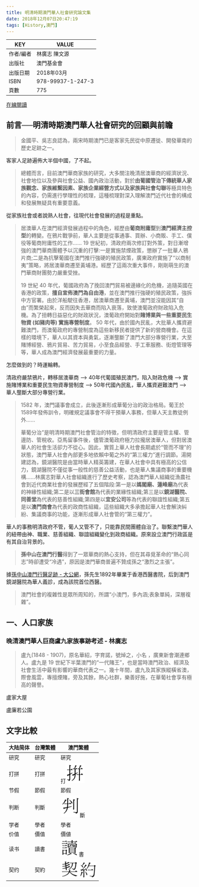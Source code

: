 ```yaml
---
title: 明清時期澳門華人社會研究論文集
date: 2018年12月07日20:47:19
tags: [History,澳門]
---
```


| KEY       | VALUE             |
| --------- | ----------------- |
| 作者/編者 | 林廣志 陳文源     |
| 出版社    | 澳門基金會        |
| 出版日期  | 2018年03月        |
| ISBN      | 978-99937-1-247-3 |
| 頁數      | 775               |

[在線閱讀](https://www.macaudata.com/upload_files/pdf/2018/04/27/2018041524791737819.pdf)

## 前言──明清時期澳門華人社會研究的回顧與前瞻

> 金國平、吳志良認為，兩宋時期澳門已是客家先民從中原遷徙、開發華南的歷史足跡之一。

客家人足跡遍佈大半個中國，了不起。

> 總體而言，目前澳門華商家族的研究，大多關注晚清居澳華商的經濟狀況、社會地位以及參與社會公益、國內政治活動，對於**由葡國管治下傳統華人家族觀念、家族維繫因素、家族企業經營方式以及家族與社會勾聯**等極具特色的內容，仍需進行學理性的梳理，這種梳理對深入理解澳門近代社會的構成和發展無疑具有重要意義。

從家族社會或者說熟人社會，往現代社會發展的過程是重點。

> 居澳華人在澳門經濟發展過程中的角色，經歷由**葡商附庸型**到**澳門經濟主控型**的轉變。在鴉片戰爭前，華人主要是從事通事、買辦、小商販、手工、僕役等葡商附庸性的工作...... 19 世紀初，清政府兩次修訂對外策，對日漸增強的澳門華商團體予以沉重的打擊:一是實施禁煙政策，懲辦了一批華人鴉片商;二是為抗擊葡國在澳門推行強硬的殖民政策，廣東政府實施了“以商制夷”策略，將居澳華商遷至黃埔港。經歷了這兩次重大事件，剛剛萌生的澳門華商財團勢力嚴重受挫。
>
> 19 世紀 40 年代，葡國政府為了挽回澳門貿易被邊緣化的危機，追隨英國在香港的政策，**擅自宣佈澳門為自由港**，並在澳門推行強硬的殖民政策，強拆中方官署。由於洋船駛往香港，居澳華商遷至黃埔，澳門並沒能因其“自由”而繁榮起來，反而因失去華商而陷入衰落，致使澳葡政府財政陷入危機。為了扭轉日益惡化的財政狀況，澳葡政府開始對**賭博業與一些重要民生物資 (如豬肉等) 實施專營制度**。 50 年代，由於國內民亂，大批華人攜資避難澳門，而澳葡政府的專營制度為這些新移民者提供了新的營商機會。在這樣的環境下，華人以其資本與勇氣，逐漸壟斷了澳門大部分專營行業，大至賭博經營、鴉片貿易、苦力貿易，小至食品經營、手工車服務、街燈管理等等，華人成為澳門經濟發展最重要的力量。

怎麼做到的？時運輪轉。

清政府嚴禁鴉片，轉移居澳華商 --> 40年代葡國殖民澳門，陷入財政危機 --> 實施賭博業和重要民生物資專營制度  --> 50年代國內民亂，華人攜資避難澳門 --> 華人壟斷大部分專營行業。

> 1582 年，澳門議事會成立，此後逐漸形成華葡分治的政治格局。葡王於 1589年發佈訓令，明確規定議事會不得干預華人事務，但華人天主教徒例外......
>
> 華葡分治”是明清時期澳門社會管治的特徵，但明清政府主要是管主權、管邊防、管稅收。亞馬留事件後，儘管澳葡政府極力拉攏居澳華人，但對居澳華人的社會生活卻力不從心。因此，實質上華人社會長期處於“管而不理”的狀態，澳門華人社會內部更多地依賴中葡之外的“第三權力”進行調節。湯開建認為，鏡湖醫院是由當時華人精英籌建，在華人社會中具有極高的公信力，鏡湖醫院不僅從事一般性的慈善公益活動，也是華人集議商事的重要機構......林廣志對華人社會組織進行了歷史考察，認為澳門華人組織從漁農社會到近代商業社會的發展歷經了五個階段:第一是以**媽閣廟、蓮峰廟**為代表的神緣性組織;第二是以**三街會館**為代表的業緣性組織;第三是以**鏡湖醫院、同善堂**為代表的慈善性組織;第四是以**宜安公司**等為代表的聯誼性組織;第五是以**澳門商會**為代表的政商性組織，這些組織大多承擔起華人社會解決糾紛、集議商事的功能，逐漸形成華人社會管的“第三權力”。

華人的事務明清政府不管，葡人又管不了，只能靠民間團體自治了。聯繫澳門華人的紐帶由神、職業、慈善組織、聯誼組織變化到政商組織。原來設立澳門行政區是有其自治背景的。

> **孫中山在澳門行醫**得到了一眾華商的熱心支持，但在其尋覓革命的“熱心同志”時卻遭受“冷遇”，原因是澳門華商普遍不贊成孫之“激烈之主張”。

據[孫中山澳門行醫足跡 - 大公網](http://www.takungpao.com.hk/paper/2017/0328/69970.html)，孫先生1892年畢業于香港西醫書院，后到澳門鏡湖醫院為華人義診，成為該院首位西醫。

> 澳門社會的複雜性是眾所周知的，所謂“小澳門，多內涵;表象單純，深層複雜”。

## 一、人口家族

### 晚清澳門華人巨商盧九家族事跡考述 - 林廣志

> 盧九(1848 - 1907)，原名華紹，字育諾，號焯之，小名 ，廣東新會潮連鄉人。盧九是 19 世紀下半葉澳門的“一代賭王”，也是當時澳門政治、經濟及社會生活中最有影響的華商代表之一。幾十年間，盧九及其家族縱橫省澳，際會風雲，專擅煙賭，旁及其餘，熱心社群，樂善好施，在華葡社會享有極高的聲譽。

盧家大屋

盧廉若公園

## 文字比較

| 大陆简体 | 台灣繁體 | 澳門繁體                                                     |
| -------- | -------- | ------------------------------------------------------------ |
| 研究     | 研究     | 硏究                                                         |
| 打拼     | 打拼     | 打![](明清時期澳門華人社會研究論文集/pin.png)                |
| 节假     | 節假     | 節假                                                         |
| 判断     | 判斷     | ![pan](明清時期澳門華人社會研究論文集/pan.png)斷             |
| 学者     | 學者     | 學者                                                         |
| 价值     | 價值     | 價値                                                         |
| 读书     | 讀書     | ![](明清時期澳門華人社會研究論文集/du.png)書                 |
| 契约     | 契約     | ![](明清時期澳門華人社會研究論文集/qi.png)![](明清時期澳門華人社會研究論文集/yue.png) |

